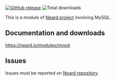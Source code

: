 [![GitHub release](https://img.shields.io/github/release/neard/module-mysql.svg?style=flat-square)](https://github.com/neard/module-mysql/releases/latest)
![Total downloads](https://img.shields.io/github/downloads/neard/module-mysql/total.svg?style=flat-square)

This is a module of [Neard project](https://github.com/neard/neard) involving MySQL.

## Documentation and downloads

https://neard.io/modules/mysql

## Issues

Issues must be reported on [Neard repository](https://github.com/neard/neard/issues).
